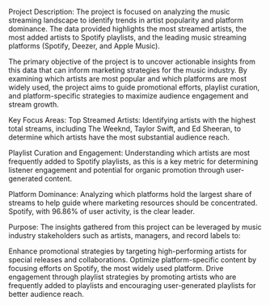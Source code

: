 Project Description:
The project is focused on analyzing the music streaming landscape to identify trends in artist popularity and platform dominance. The data provided highlights the most streamed artists, the most added artists to Spotify playlists, and the leading music streaming platforms (Spotify, Deezer, and Apple Music).

The primary objective of the project is to uncover actionable insights from this data that can inform marketing strategies for the music industry. By examining which artists are most popular and which platforms are most widely used, the project aims to guide promotional efforts, playlist curation, and platform-specific strategies to maximize audience engagement and stream growth.

Key Focus Areas:
Top Streamed Artists: Identifying artists with the highest total streams, including The Weeknd, Taylor Swift, and Ed Sheeran, to determine which artists have the most substantial audience reach.

Playlist Curation and Engagement: Understanding which artists are most frequently added to Spotify playlists, as this is a key metric for determining listener engagement and potential for organic promotion through user-generated content.

Platform Dominance: Analyzing which platforms hold the largest share of streams to help guide where marketing resources should be concentrated. Spotify, with 96.86% of user activity, is the clear leader.

Purpose:
The insights gathered from this project can be leveraged by music industry stakeholders such as artists, managers, and record labels to:

Enhance promotional strategies by targeting high-performing artists for special releases and collaborations.
Optimize platform-specific content by focusing efforts on Spotify, the most widely used platform.
Drive engagement through playlist strategies by promoting artists who are frequently added to playlists and encouraging user-generated playlists for better audience reach.
